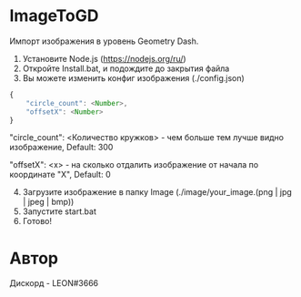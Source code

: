 # ImageToGD
Импорт изображения в уровень Geometry Dash.

1. Установите Node.js (https://nodejs.org/ru/)
2. Откройте Install.bat, и подождите до закрытия файла
3. Вы можете изменить конфиг изображения (./config.json)
  ```js
  {
      "circle_count": <Number>,
      "offsetX": <Number>
  }
  ```
  "circle_count": <Количество кружков> - чем больше тем лучше видно изображение, Default: 300
  
  "offsetX": \<x\> - на сколько отдалить изображение от начала по координате "X", Default: 0
  

4. Загрузите изображение в папку Image (./image/your_image.(png | jpg | jpeg | bmp))
5. Запустите start.bat
6. Готово!

# Автор
Дискорд - LEON#3666
